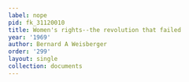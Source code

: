```yaml
---
label: nope
pid: fk_31120010
title: Women's rights--the revolution that failed
year: '1969'
author: Bernard A Weisberger
order: '299'
layout: single
collection: documents
---
```

